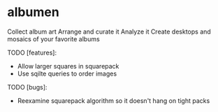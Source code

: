 albumen
===========

Collect album art
Arrange and curate it
Analyze it
Create desktops and mosaics of your favorite albums

TODO [features]:
- Allow larger squares in squarepack
- Use sqilte queries to order images

TODO [bugs]: 
- Reexamine squarepack algorithm so it doesn't hang on tight packs 
